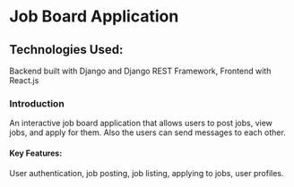 # Job Board Application

## Technologies Used: 
  Backend built with Django and Django REST Framework, Frontend with React.js

### Introduction
  An interactive job board application that allows users to post jobs, view jobs, and apply for them.
  Also the users can send messages to each other.

#### Key Features: 
  User authentication, job posting, job listing, applying to jobs, user profiles.
